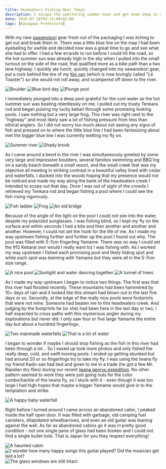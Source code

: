 ```yaml
---
title: Headwaters Fishing Near Tokyo
description: I escape the sweltering summer heat and get knee deep in an unexplored mountain stream...
date: 2015-07-18T03:13:00+02:00
tags: [Kanagawa Prefecture]
---
```

<div class="text-lg mt-2">
<p class="mb-2">With my new <a href="https://www.fallfishtenkara.com/sawanobori-stream-climbing-shoes/" target="_blank" rel="noopener noreferrer" class="text-red-500 hover:bg-red-500 hover:text-white">sawanobori</a> gear fresh out of the packaging I was itching to get out and break them in. There was a little blue line on the map I had been eyeballing for awhile and decided now was a great time to go and see what she had to offer. I had a few errands to run before I could hit the road, so the hot summer sun was already high in the sky when I pulled into the small turnout on the side of the road, that qualified more as a bike path than a two lane highway. I quickly ate lunch, quickly changed into my sawanobori gear, put a rock behind the tire of my <a href="https://www.fallfishtenkara.com/japanese-kei-cars/" target="_blank" rel="noopener noreferrer" class="text-red-500 hover:bg-red-500 hover:text-white">Kei van</a> (which is now lovingly called "Lé Toaster") so she would not roll away, and scampered off down to the river.</p>

<img class="w-8/12 rounded-lg shadow-lg mx-auto mb-2" src="https://fallfish-tenkara-images.s3-us-west-1.amazonaws.com/FfT+-+Headwaters/headwaters-boulder-river-fishing-tokyo-japan.JPG" alt="Boulder" />

<img class="w-8/12 rounded-lg shadow-lg mx-auto mb-2" src="https://fallfish-tenkara-images.s3-us-west-1.amazonaws.com/FfT+-+Headwaters/headwaters-mountains-river-tenkara-tokyo-blue+sky.JPG" alt="Blue bird day" />

<img class="w-8/12 rounded-lg shadow-lg mx-auto" src="https://fallfish-tenkara-images.s3-us-west-1.amazonaws.com/FfT+-+Headwaters/headwaters-mountains-river-tenkara-tokyo-boulder.JPG" alt="Plunge pool" />

<p class="mt-2 mb-2">I immediately plunged into a deep pool grateful for the cool water as the hot summer sun was beating relentlessly on me. I pulled out my trusty Tenkara rod and began pulsing my lucky kebari through some promising looking pools. I saw nothing but a very large frog. This river was right next to the "highway" and most likely saw a lot of fishing pressure from less than ethical anglers. So I did not worry too much about not seeing any signs of fish and pressed on to where the little blue line I had been fantasizing about met the bigger blue line I was currently wetting my fly on.</p>

<img class="w-8/12 rounded-lg shadow-lg mx-auto mb-2" src="https://fallfish-tenkara-images.s3-us-west-1.amazonaws.com/FfT+-+Headwaters/headwaters-mountains-river-tenkara-tokyo-creek-summer.JPG" alt="Summer river" />

<img class="w-8/12 rounded-lg shadow-lg mx-auto" src="https://fallfish-tenkara-images.s3-us-west-1.amazonaws.com/FfT+-+Headwaters/headwaters-mountains-river-tenkara-tokyo-creek.JPG" alt="Shady brook" />

<p class="mt-2 mb-2">As I came around a bend in the river I was simultaneously greeted by some very large and impressive boulders, several families swimming and BBQ'ing on a sandy beach beneath a small resort, and the small creek that was my objective all meeting in striking contrast in a beautiful valley lined with cedar and waterfalls. I ducked into the woods hoping that my presence would not be noticed and made my way along the bank of the headwaters creek I intended to scope out that day. Once I was out of sight of the crowds I retrieved my Tenkara rod and began fishing a pool where I could see the fish rising vigorously.</p>

<img class="w-8/12 rounded-lg shadow-lg mx-auto mb-2" src="https://fallfish-tenkara-images.s3-us-west-1.amazonaws.com/FfT+-+Headwaters/headwaters-mountains-river-tenkara-tokyo-fish+ladder.JPG" alt="Fish ladder" />

<img class="w-8/12 rounded-lg shadow-lg mx-auto mb-2" src="https://fallfish-tenkara-images.s3-us-west-1.amazonaws.com/FfT+-+Headwaters/headwaters-mountains-river-tenkara-tokyo-frog.JPG" alt="Frog" />

<img class="w-8/12 rounded-lg shadow-lg mx-auto" src="https://fallfish-tenkara-images.s3-us-west-1.amazonaws.com/FfT+-+Headwaters/headwaters-mountains-river-tenkara-tokyo-old+bridge.JPG" alt="An old bridge" />

<p class="mt-2 mb-2">Because of the angle of the light on the pool I could not see into the water, despite my polarized sunglasses. I was fishing blind, so I kept my fly on the surface and within seconds I had a bite and then another and another and another. However, I could not set the hook for the life of me. As I made my way upstream fishing further and further up the pool I found out why. The pool was filled with 5-7cm fingerling Yamame. There was no way I could set the #12 Kebarai (nor would I really want to) I was fishing with. As I worked my way upstream I fished each promising pool and likely hiding spot and while each spot was teeming with Yamame but they were all in the 5-7cm size range.</p>

<img class="w-8/12 rounded-lg shadow-lg mx-auto mb-2" src="https://fallfish-tenkara-images.s3-us-west-1.amazonaws.com/FfT+-+Headwaters/headwaters-mountains-river-tenkara-tokyo-pool-moss.JPG" alt="A nice pool" />

<img class="w-8/12 rounded-lg shadow-lg mx-auto mb-2" src="https://fallfish-tenkara-images.s3-us-west-1.amazonaws.com/FfT+-+Headwaters/headwaters-mountains-river-tenkara-tokyo-pool.JPG" alt="Sunlight and water dancing together" />

<img class="w-8/12 rounded-lg shadow-lg mx-auto" src="https://fallfish-tenkara-images.s3-us-west-1.amazonaws.com/FfT+-+Headwaters/headwaters-mountains-river-tenkara-tokyo-sunlight.JPG" alt="A tunnel of trees" />


<p class="mt-2 mb-2">As I made my way upstream I began to notice two things. The first was that this river had flooded recently. These mountains had been hammered by 10+ days of rain and it looked like this stream had blown out in the last five days or so. Secondly, at the edge of the really nice pools were footprints that were not mine. Someone had beaten me to this headwaters creek. And judging by the footprints he (or she) had been here in the last day or two, I half expected to cross paths with this mysterious angler during my explorations but never did. I only saw four or five large Yamame the entire day but about a hundred fingerlings.</p>

<img class="w-8/12 rounded-lg shadow-lg mx-auto mb-2" src="https://fallfish-tenkara-images.s3-us-west-1.amazonaws.com/FfT+-+Headwaters/headwaters-mountains-river-tenkara-tokyo-weir-waterfall.JPG" alt="Two manmade waterfalls" />

<img class="w-8/12 rounded-lg shadow-lg mx-auto" src="https://fallfish-tenkara-images.s3-us-west-1.amazonaws.com/FfT+-+Headwaters/headwaters-mountains-river-tenkara-tokyo.JPG" alt="That is a lot of water" />


<p class="mt-2 mb-2">I began to wonder if maybe I should stop fishing as the fish in this river had been through a lot... So I eased up took more photos and only fished the really deep, cold, and swift moving pools. I ended up getting skunked but had around 20 or so fingerlings try to take my fly. I was using the Iwana fly my friend Kado-san had tied and given to me in a trade (he got a few Mr. Rapidan dry flies) during our recent <a href="https://www.badgertenkara.com/the-bt-blog/iwana-tenkara-a-guest-post-by-isaac-tait" target="_blank" rel="noopener noreferrer" class="text-red-500 hover:bg-red-500 hover:text-white">Iwana genryu expedition</a>. No other pattern seemed to work they were just going nuts for the color combo/hackle of the Iwana fly, so I stuck with it - even though it was too large I had high hopes that maybe a bigger Yamame would give in to the temptation and strike.</p>

<img class="w-8/12 rounded-lg shadow-lg mx-auto" src="https://fallfish-tenkara-images.s3-us-west-1.amazonaws.com/FfT+-+Headwaters/waterfall-headwaters-mountains-tenkara-japan.JPG" alt="A happy baby waterfall" />

<p class="mt-2 mb-2">Right before I turned around I came across an abandoned cabin, I peaked inside the half open door. It was filled with garbage, old camping fuel canisters, dilapidated wheelbarrows, and even an old guitar was leaning against the wall. As far as abandoned cabins go it was in pretty good condition - not one single pane of glass had been broken and I could not find a single bullet hole. That is Japan for you they respect <span class="underline">everything</span>!</p>

<img class="w-8/12 rounded-lg shadow-lg mx-auto mb-2" src="https://fallfish-tenkara-images.s3-us-west-1.amazonaws.com/FfT+-+Headwaters/headwaters-mountains-river-tenkara-tokyo-haunted+cabin-wheelbarrows.JPG" alt="A haunted cabin" />

<img class="w-8/12 rounded-lg shadow-lg mx-auto mb-2" src="https://fallfish-tenkara-images.s3-us-west-1.amazonaws.com/FfT+-+Headwaters/headwaters-mountains-river-tenkara-tokyo-guitar.JPG" alt="I wonder how many happy songs this guitar played? Did the musician get laid a lot?" />

<img class="w-8/12 rounded-lg shadow-lg mx-auto" src="https://fallfish-tenkara-images.s3-us-west-1.amazonaws.com/FfT+-+Headwaters/headwaters-mountains-river-tenkara-tokyo-haunted+cabin.JPG" alt="The glass windows are still intact" />
</div>